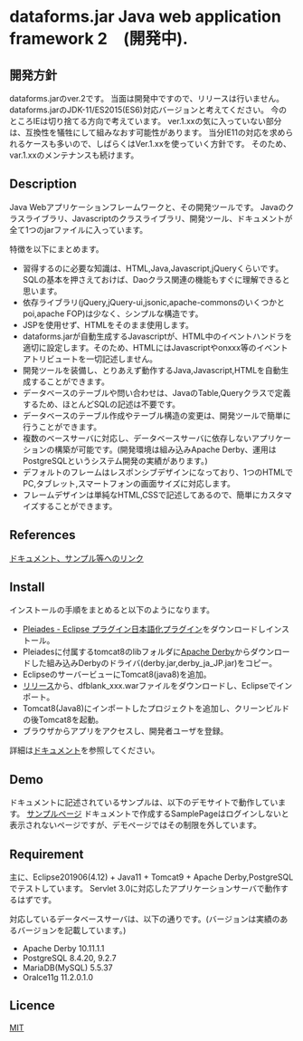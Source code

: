 # dataforms.jar Java web application framework 2　(開発中).

## 開発方針

dataforms.jarのver.2です。
当面は開発中ですので、リリースは行いません。
dataforms.jarのJDK-11/ES2015(ES6)対応バージョンと考えてください。
今のところIEは切り捨てる方向で考えています。
ver.1.xxの気に入っていない部分は、互換性を犠牲にして組みなおす可能性があります。
当分IE11の対応を求められるケースも多いので、しばらくはVer.1.xxを使っていく方針です。
そのため、var.1.xxのメンテナンスも続けます。


## Description
Java Webアプリケーションフレームワークと、その開発ツールです。
Javaのクラスライブラリ、Javascriptのクラスライブラリ、開発ツール、ドキュメントが全て1つのjarファイルに入っています。

特徴を以下にまとめます。

* 習得するのに必要な知識は、HTML,Java,Javascript,jQueryくらいです。SQLの基本を押さえておけば、Daoクラス関連の機能もすぐに理解できると思います。
* 依存ライブラリ(jQuery,jQuery-ui,jsonic,apache-commonsのいくつかとpoi,apache FOP)は少なく、シンプルな構造です。
* JSPを使用せず、HTMLをそのまま使用します。
* dataforms.jarが自動生成するJavascriptが、HTML中のイベントハンドラを適切に設定します。そのため、HTMLにはJavascriptやonxxx等のイベントアトリビュートを一切記述しません。
* 開発ツールを装備し、とりあえず動作するJava,Javascript,HTMLを自動生成することができます。
* データベースのテーブルや問い合わせは、JavaのTable,Queryクラスで定義するため、ほとんどSQLの記述は不要です。
* データベースのテーブル作成やテーブル構造の変更は、開発ツールで簡単に行うことができます。
* 複数のベースサーバに対応し、データベースサーバに依存しないアプリケーションの構築が可能です。(開発環境は組み込みApache Derby、運用はPostgreSQLというシステム開発の実績があります。)
* デフォルトのフレームはレスポンシブデザインになっており、1つのHTMLでPC,タブレット,スマートフォンの画面サイズに対応します。
* フレームデザインは単純なHTML,CSSで記述してあるので、簡単にカスタマイズすることができます。


## References
[ドキュメント、サンプル等へのリンク](http://woontai.dip.jp/dataforms.jar/)

## Install
インストールの手順をまとめると以下のようになります。

* [Pleiades - Eclipse プラグイン日本語化プラグイン](http://mergedoc.osdn.jp/index.html#pleiades.html)をダウンロードしインストール。
* Pleiadesに付属するtomcat8のlibフォルダに[Apache Derby](https://db.apache.org/derby/)からダウンロードした組み込みDerbyのドライバ(derby.jar,derby_ja_JP.jar)をコピー。
* EclipseのサーバービューにTomcat8(java8)を追加。
* [リリース](https://github.com/takayanagi2087/dataforms/releases)から、dfblank_xxx.warファイルをダウンロードし、Eclipseでインポート。
* Tomcat8(Java8)にインポートしたプロジェクトを追加し、クリーンビルドの後Tomcat8を起動。
* ブラウザからアプリをアクセスし、開発者ユーザを登録。

詳細は[ドキュメント](http://woontai.dip.jp/dfsample/dataforms/devtool/page/doc/DocFramePage.df)を参照してください。


## Demo
ドキュメントに記述されているサンプルは、以下のデモサイトで動作しています。
[サンプルページ](http://woontai.dip.jp/dfsample/sample/page/SamplePage.df)
ドキュメントで作成するSamplePageはログインしないと表示されないページですが、デモページではその制限を外しています。

## Requirement
主に、Eclipse201906(4.12) + Java11 + Tomcat9 + Apache Derby,PostgreSQLでテストしています。
Servlet 3.0に対応したアプリケーションサーバで動作するはずです。

対応しているデータベースサーバは、以下の通りです。(バージョンは実績のあるバージョンを記載しています。)

* Apache Derby 10.11.1.1
* PostgreSQL 8.4.20, 9.2.7
* MariaDB(MySQL) 5.5.37
* Oralce11g 11.2.0.1.0


## Licence
[MIT](https://github.com/takayanagi2087/dataforms/blob/master/LICENSE)


